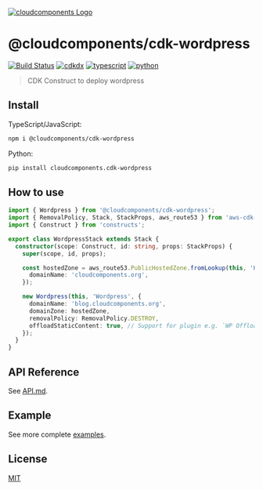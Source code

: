 [![cloudcomponents Logo](https://raw.githubusercontent.com/cloudcomponents/cdk-constructs/master/logo.png)](https://github.com/cloudcomponents/cdk-constructs)

# @cloudcomponents/cdk-wordpress

[![Build Status](https://github.com/cloudcomponents/cdk-constructs/workflows/Build/badge.svg)](https://github.com/cloudcomponents/cdk-constructs/actions?query=workflow=Build)
[![cdkdx](https://img.shields.io/badge/buildtool-cdkdx-blue.svg)](https://github.com/hupe1980/cdkdx)
[![typescript](https://img.shields.io/badge/jsii-typescript-blueviolet.svg)](https://www.npmjs.com/package/@cloudcomponents/cdk-wordpress)
[![python](https://img.shields.io/badge/jsii-python-blueviolet.svg)](https://pypi.org/project/cloudcomponents.cdk-wordpress/)

> CDK Construct to deploy wordpress


## Install
TypeScript/JavaScript:

```bash
npm i @cloudcomponents/cdk-wordpress
```

Python:

```bash
pip install cloudcomponents.cdk-wordpress
```

## How to use

```typescript
import { Wordpress } from '@cloudcomponents/cdk-wordpress';
import { RemovalPolicy, Stack, StackProps, aws_route53 } from 'aws-cdk-lib';
import { Construct } from 'constructs';

export class WordpressStack extends Stack {
  constructor(scope: Construct, id: string, props: StackProps) {
    super(scope, id, props);

    const hostedZone = aws_route53.PublicHostedZone.fromLookup(this, 'HostedZone', {
      domainName: 'cloudcomponents.org',
    });

    new Wordpress(this, 'Wordpress', {
      domainName: 'blog.cloudcomponents.org',
      domainZone: hostedZone,
      removalPolicy: RemovalPolicy.DESTROY,
      offloadStaticContent: true, // Support for plugin e.g. `WP Offload Media for Amazon S3`
    });
  }
}
```

## API Reference

See [API.md](https://github.com/cloudcomponents/cdk-constructs/tree/master/packages/cdk-wordpress/API.md).

## Example

See more complete [examples](https://github.com/cloudcomponents/cdk-constructs/tree/master/examples).

## License

[MIT](https://github.com/cloudcomponents/cdk-constructs/tree/master/packages/cdk-wordpress/LICENSE)

